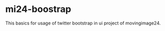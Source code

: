 mi24-boostrap
=============

This basics for usage of twitter bootstrap in ui project of movingimage24.

